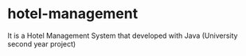 # hotel-management
It is a Hotel Management System that developed with Java (University second year project)
